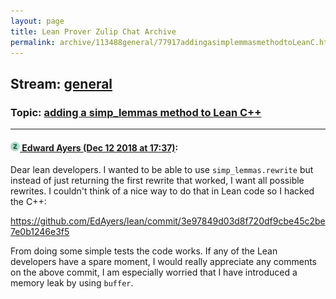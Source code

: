 ```yaml
---
layout: page
title: Lean Prover Zulip Chat Archive 
permalink: archive/113488general/77917addingasimplemmasmethodtoLeanC.html
---
```


## Stream: [general](index.html)
### Topic: [adding a simp_lemmas method to Lean C++](77917addingasimplemmasmethodtoLeanC.html)

---

#### [![Click to go to Zulip](../../assets/img/zulip2.png) Edward Ayers (Dec 12 2018 at 17:37)](https://leanprover.zulipchat.com/#narrow/stream/113488-general/topic/adding%20a%20simp_lemmas%20method%20to%20Lean%20C%2B%2B/near/151537147):
Dear lean developers. I wanted to be able to use `simp_lemmas.rewrite` but instead of just returning the first rewrite that worked, I want all possible rewrites. I couldn't think of a nice way to do that in Lean code so I hacked the C++:

https://github.com/EdAyers/lean/commit/3e97849d03d8f720df9cbe45c2be7e0b1246e3f5

From doing some simple tests the code works.
If any of the Lean developers have a spare moment, I would really appreciate any comments on the above commit, I am especially worried that I have introduced a memory leak by using `buffer`.

